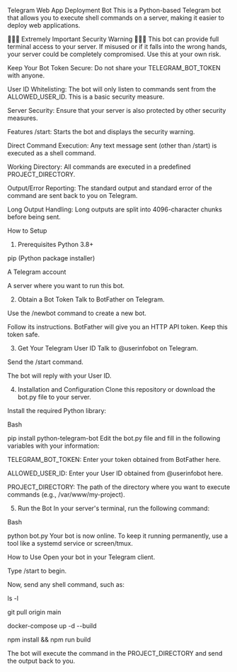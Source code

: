 Telegram Web App Deployment Bot
This is a Python-based Telegram bot that allows you to execute shell commands on a server, making it easier to deploy web applications.

🚨🚨🚨 Extremely Important Security Warning 🚨🚨🚨
This bot can provide full terminal access to your server. If misused or if it falls into the wrong hands, your server could be completely compromised. Use this at your own risk.

Keep Your Bot Token Secure: Do not share your TELEGRAM_BOT_TOKEN with anyone.

User ID Whitelisting: The bot will only listen to commands sent from the ALLOWED_USER_ID. This is a basic security measure.

Server Security: Ensure that your server is also protected by other security measures.

Features
/start: Starts the bot and displays the security warning.

Direct Command Execution: Any text message sent (other than /start) is executed as a shell command.

Working Directory: All commands are executed in a predefined PROJECT_DIRECTORY.

Output/Error Reporting: The standard output and standard error of the command are sent back to you on Telegram.

Long Output Handling: Long outputs are split into 4096-character chunks before being sent.

How to Setup
1. Prerequisites
Python 3.8+

pip (Python package installer)

A Telegram account

A server where you want to run this bot.

2. Obtain a Bot Token
Talk to BotFather on Telegram.

Use the /newbot command to create a new bot.

Follow its instructions. BotFather will give you an HTTP API token. Keep this token safe.

3. Get Your Telegram User ID
Talk to @userinfobot on Telegram.

Send the /start command.

The bot will reply with your User ID.

4. Installation and Configuration
Clone this repository or download the bot.py file to your server.

Install the required Python library:

Bash

pip install python-telegram-bot
Edit the bot.py file and fill in the following variables with your information:

TELEGRAM_BOT_TOKEN: Enter your token obtained from BotFather here.

ALLOWED_USER_ID: Enter your User ID obtained from @userinfobot here.

PROJECT_DIRECTORY: The path of the directory where you want to execute commands (e.g., /var/www/my-project).

5. Run the Bot
In your server's terminal, run the following command:

Bash

python bot.py
Your bot is now online. To keep it running permanently, use a tool like a systemd service or screen/tmux.

How to Use
Open your bot in your Telegram client.

Type /start to begin.

Now, send any shell command, such as:

ls -l

git pull origin main

docker-compose up -d --build

npm install && npm run build

The bot will execute the command in the PROJECT_DIRECTORY and send the output back to you.
